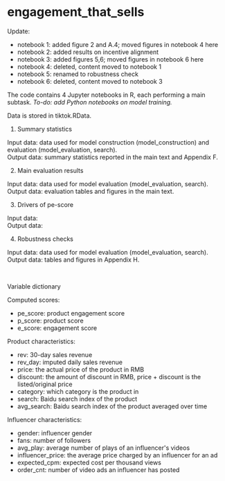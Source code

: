 # engagement_that_sells

Update: 
  - notebook 1: added figure 2 and A.4; moved figures in notebook 4 here
  - notebook 2: added results on incentive alignment
  - notebook 3: added figures 5,6; moved figures in notebook 6 here 
  - notebook 4: deleted, content moved to notebook 1
  - notebook 5: renamed to robustness check
  - notebook 6: deleted, content moved to notebook 3
  
The code contains 4 Jupyter notebooks in R, each performing a main subtask. *To-do: add Python notebooks on model training.* <br/>

Data is stored in tiktok.RData. 

1. Summary statistics

Input data: data used for model construction (model_construction) and evaluation (model_evaluation, search). <br/>
Output data: summary statistics reported in the main text and Appendix F.

<!-- 2. Model training
Input data: data used for model construction (model_construction.csv) and raw video data.
Output data: model performance.  -->

2. Main evaluation results

Input data: data used for model evaluation (model_evaluation, search). <br/>
Output data: evaluation tables and figures in the main text.

3. Drivers of pe-score

Input data: <br/>
Output data:

4. Robustness checks

Input data: data used for model evaluation (model_evaluation, search). <br/>
Output data: tables and figures in Appendix H.

<br/>

Variable dictionary

Computed scores:
  - pe_score: product engagement score
  - p_score: product score
  - e_score: engagement score

Product characteristics:
  - rev: 30-day sales revenue
  - rev_day: imputed daily sales revenue
  - price: the actual price of the product in RMB
  - discount: the amount of discount in RMB, price + discount is the listed/original price
  - category: which category is the product in
  - search: Baidu search index of the product
  - avg_search: Baidu search index of the product averaged over time

Influencer characteristics:
  - gender: influencer gender
  - fans: number of followers
  - avg_play: average number of plays of an influencer's videos
  - influencer_price: the average price charged by an influencer for an ad
  - expected_cpm: expected cost per thousand views
  - order_cnt: number of video ads an influencer has posted
